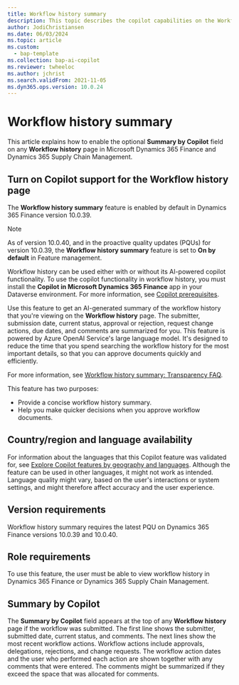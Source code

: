 ```yaml
---
title: Workflow history summary
description: This topic describes the copilot capabilities on the Workflow history page.
author: JodiChristiansen
ms.date: 06/03/2024
ms.topic: article
ms.custom: 
  - bap-template
ms.collection: bap-ai-copilot
ms.reviewer: twheeloc
ms.author: jchrist
ms.search.validFrom: 2021-11-05
ms.dyn365.ops.version: 10.0.24
---
```


# Workflow history summary

This article explains how to enable the optional **Summary by Copilot** field on any **Workflow history** page in Microsoft Dynamics 365 Finance and Dynamics 365 Supply Chain Management.

## Turn on Copilot support for the Workflow history page

The **Workflow history summary** feature is enabled by default in Dynamics 365 Finance version 10.0.39.

> [!NOTE]
> As of version 10.0.40, and in the proactive quality updates (PQUs) for version 10.0.39, the **Workflow history summary** feature is set to **On by default** in Feature management.

Workflow history can be used either with or without its AI-powered copilot functionality. To use the copilot functionality in workflow history, you must install the **Copilot in Microsoft Dynamics 365 Finance** app in your Dataverse environment. For more information, see [Copilot prerequisites](../../../finance/accounts-receivable/Enable-copilot-in-finance.md).

Use this feature to get an AI-generated summary of the workflow history that you're viewing on the **Workflow history** page. The submitter, submission date, current status, approval or rejection, request change actions, due dates, and comments are summarized for you. This feature is powered by Azure OpenAI Service's large language model. It's designed to reduce the time that you spend searching the workflow history for the most important details, so that you can approve documents quickly and efficiently.

For more information, see [Workflow history summary: Transparency FAQ](../copilot/workflow-history-summary-FAQ.md).

This feature has two purposes:

- Provide a concise workflow history summary.
- Help you make quicker decisions when you approve workflow documents.

## Country/region and language availability

For information about the languages that this Copilot feature was validated for, see [Explore Copilot features by geography and languages](https://go.microsoft.com/fwlink/?linkid=2270154). Although the feature can be used in other languages, it might not work as intended. Language quality might vary, based on the user's interactions or system settings, and might therefore affect accuracy and the user experience. 

## Version requirements

Workflow history summary requires the latest PQU on Dynamics 365 Finance versions 10.0.39 and 10.0.40.

## Role requirements

To use this feature, the user must be able to view workflow history in Dynamics 365 Finance or Dynamics 365 Supply Chain Management.

## Summary by Copilot

The **Summary by Copilot** field appears at the top of any **Workflow history** page if the workflow was submitted. The first line shows the submitter, submitted date, current status, and comments. The next lines show the most recent workflow actions. Workflow actions include approvals, delegations, rejections, and change requests. The workflow action dates and the user who performed each action are shown together with any comments that were entered. The comments might be summarized if they exceed the space that was allocated for comments.
